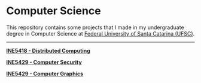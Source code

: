 # Computer Science

This repository contains some projects that I made in my undergraduate degree in Computer Science at [Federal University of Santa Catarina (UFSC)](https://ufsc.br/).

---

[**INE5418 - Distributed Computing**](https://github.com/EffectRenan/Undergrad_computer_science/tree/INE5418)

[**INE5429 - Computer Security**](https://github.com/EffectRenan/Undergrad_computer_science/tree/INE5429)

[**INE5429 - Computer Graphics**](https://github.com/EffectRenan/Undergrad_computer_science/tree/INE5420)
